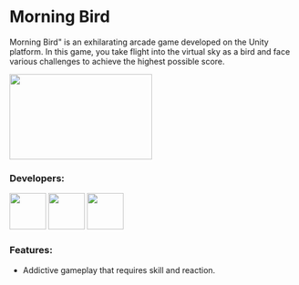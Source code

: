 # Morning Bird
Morning Bird" is an exhilarating arcade game developed on the Unity platform. In this game, you take flight into the virtual sky as a bird and face various challenges to achieve the highest possible score.

<img src="morning-bird.gif" width="250" height="150">






### Developers:


[<img src="https://avatars.githubusercontent.com/u/108973583?s=64&v=4" width="64"/>](https://github.com/TheQuintpl)
[<img src="https://avatars.githubusercontent.com/u/149161601?s=64&v=4" width="64"/>](https://github.com/TheQuintpl)
[<img src="https://avatars.githubusercontent.com/u/139067719?s=60&v=4" width="64"/>](https://github.com/TheQuintpl)

### Features:
- Addictive gameplay that requires skill and reaction.
